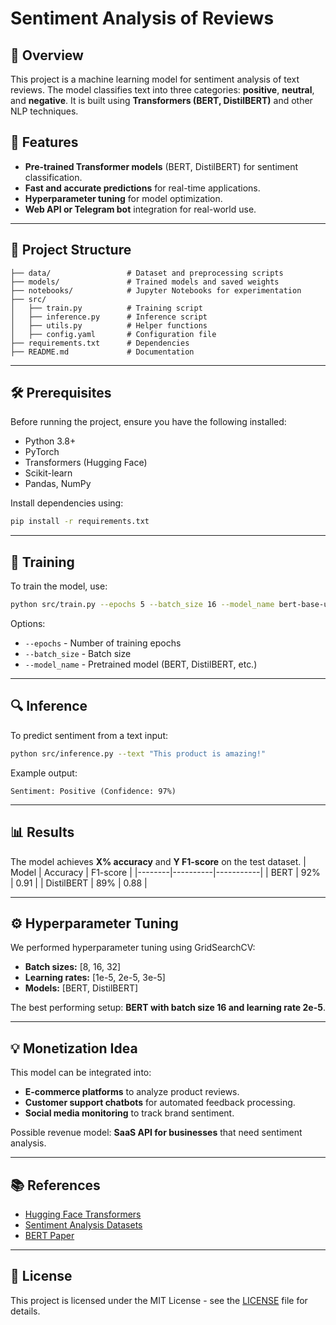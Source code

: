 # Sentiment Analysis of Reviews

## 📌 Overview
This project is a machine learning model for sentiment analysis of text reviews. The model classifies text into three categories: **positive**, **neutral**, and **negative**. It is built using **Transformers (BERT, DistilBERT)** and other NLP techniques.

## 🚀 Features
- **Pre-trained Transformer models** (BERT, DistilBERT) for sentiment classification.
- **Fast and accurate predictions** for real-time applications.
- **Hyperparameter tuning** for model optimization.
- **Web API or Telegram bot** integration for real-world use.

---

## 📂 Project Structure
```
├── data/                 # Dataset and preprocessing scripts
├── models/               # Trained models and saved weights
├── notebooks/            # Jupyter Notebooks for experimentation
├── src/
│   ├── train.py          # Training script
│   ├── inference.py      # Inference script
│   ├── utils.py          # Helper functions
│   ├── config.yaml       # Configuration file
├── requirements.txt      # Dependencies
├── README.md             # Documentation
```

---

## 🛠 Prerequisites
Before running the project, ensure you have the following installed:
- Python 3.8+
- PyTorch
- Transformers (Hugging Face)
- Scikit-learn
- Pandas, NumPy

Install dependencies using:
```bash
pip install -r requirements.txt
```

---

## 🎯 Training
To train the model, use:
```bash
python src/train.py --epochs 5 --batch_size 16 --model_name bert-base-uncased
```
Options:
- `--epochs` - Number of training epochs
- `--batch_size` - Batch size
- `--model_name` - Pretrained model (BERT, DistilBERT, etc.)

---

## 🔍 Inference
To predict sentiment from a text input:
```bash
python src/inference.py --text "This product is amazing!"
```
Example output:
```
Sentiment: Positive (Confidence: 97%)
```

---

## 📊 Results
The model achieves **X% accuracy** and **Y F1-score** on the test dataset.
| Model | Accuracy | F1-score |
|--------|----------|-----------|
| BERT | 92% | 0.91 |
| DistilBERT | 89% | 0.88 |

---

## ⚙️ Hyperparameter Tuning
We performed hyperparameter tuning using GridSearchCV:
- **Batch sizes:** [8, 16, 32]
- **Learning rates:** [1e-5, 2e-5, 3e-5]
- **Models:** [BERT, DistilBERT]

The best performing setup: **BERT with batch size 16 and learning rate 2e-5**.

---

## 💡 Monetization Idea
This model can be integrated into:
- **E-commerce platforms** to analyze product reviews.
- **Customer support chatbots** for automated feedback processing.
- **Social media monitoring** to track brand sentiment.

Possible revenue model: **SaaS API for businesses** that need sentiment analysis.

---

## 📚 References
- [Hugging Face Transformers](https://huggingface.co/transformers/)
- [Sentiment Analysis Datasets](https://www.kaggle.com/datasets)
- [BERT Paper](https://arxiv.org/abs/1810.04805)

---

## 📌 License
This project is licensed under the MIT License - see the [LICENSE](LICENSE) file for details.

